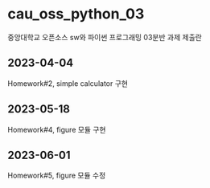 # cau_oss_python_03
중앙대학교 오픈소스 sw와 파이썬 프로그래밍 03분반 과제 제출란

## 2023-04-04
Homework#2, simple calculator 구현

## 2023-05-18
Homework#4, figure 모듈 구현

## 2023-06-01
Homework#5, figure 모듈 수정
